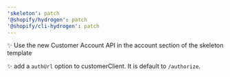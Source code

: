 ```yaml
---
'skeleton': patch
'@shopify/hydrogen': patch
'@shopify/cli-hydrogen': patch
---
```


✨ Use the new Customer Account API in the account section of the skeleton template

✨ add a `authUrl` option to customerClient. It is default to `/authorize`.
